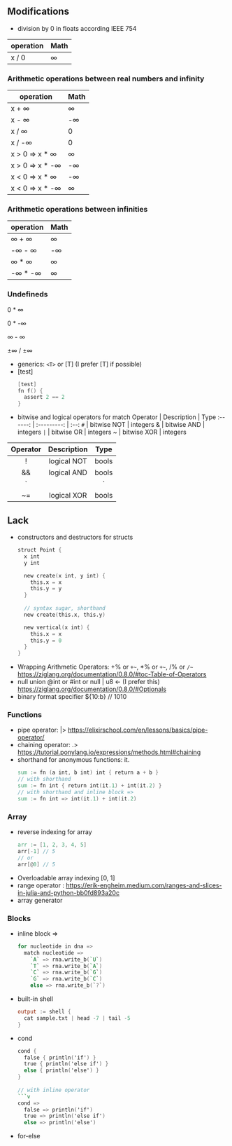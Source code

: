 ## Modifications
- division by 0 in floats according IEEE 754

operation | Math
--------- | ----
x / 0 | ∞

### Arithmetic operations between real numbers and infinity

operation | Math
--------- | ----
x + ∞ | ∞
x - ∞ | -∞
x / ∞ | 0
x / -∞ | 0
x > 0 => x * ∞ | ∞
x > 0 => x * -∞ | -∞
x < 0 => x * ∞ | -∞
x < 0 => x * -∞ | ∞

### Arithmetic operations between infinities

operation | Math
--------- | ----
∞ + ∞ | ∞
-∞ - ∞ | -∞
∞ * ∞ | ∞
-∞ * -∞ | ∞

### Undefineds
0 * ∞

0 * -∞

∞ - ∞

±∞ / ±∞

- generics: `<T>` or [T] (I prefer [T] if possible)
- [test]
  ```v
  [test]
  fn f() {
    assert 2 == 2
  }
  ```
- bitwise and logical operators for match
Operator | Description | Type
:------: | :---------: | :--:
`#` | bitwise NOT | integers
& | bitwise AND | integers
`|` | bitwise OR | integers
~ | bitwise XOR | integers

Operator | Description | Type
:------: | :---------: | :--:
! | logical NOT | bools
&& | logical AND | bools
`||` | logical OR | bools
~= | logical XOR | bools

## Lack
- constructors and destructors for structs
  ```v
  struct Point {
    x int
    y int

    new create(x int, y int) {
      this.x = x
      this.y = y
    }
    
    // syntax sugar, shorthand
    new create(this.x, this.y)
  
    new vertical(x int) {
      this.x = x
      this.y = 0
    }
  }
  ```
- Wrapping Arithmetic Operators: +% or `+~`, *% or `+~`, /% or `/~` https://ziglang.org/documentation/0.8.0/#toc-Table-of-Operators
- null union @int or #int or null | u8 <- (I prefer this) https://ziglang.org/documentation/0.8.0/#Optionals
- binary format specifier ${10:b} // 1010

### Functions
- pipe operator: |> https://elixirschool.com/en/lessons/basics/pipe-operator/
- chaining operator: .> https://tutorial.ponylang.io/expressions/methods.html#chaining
- shorthand for anonymous functions: it.
  ```v
  sum := fn (a int, b int) int { return a + b }
  // with shorthand
  sum := fn int { return int(it.1) + int(it.2) }
  // with shorthand and inline block =>
  sum := fn int => int(it.1) + int(it.2)
  ```

### Array
- reverse indexing for array
  ```v
  arr := [1, 2, 3, 4, 5]
  arr[-1] // 5
  // or
  arr[@0] // 5
  ```
- Overloadable array indexing [0, 1]
- range operator : https://erik-engheim.medium.com/ranges-and-slices-in-julia-and-python-bb0fd893a20c
- array generator

### Blocks
- inline block =>
  ```v
  for nucleotide in dna =>
    match nucleotide =>
      `A` => rna.write_b(`U`)
      `T` => rna.write_b(`A`)
      `C` => rna.write_b(`G`)
      `G` => rna.write_b(`C`)
      else => rna.write_b(`?`)
  ```
- built-in shell
  ```v
  output := shell {
    cat sample.txt | head -7 | tail -5
  }
  ```
- cond
  ```v
  cond {
    false { println('if') }
    true { println('else if') }
    else { println('else') }
  }
	
  // with inline operator
  ```v
  cond =>
    false => println('if')
    true => println('else if')
    else => println('else')
  ```
- for-else

